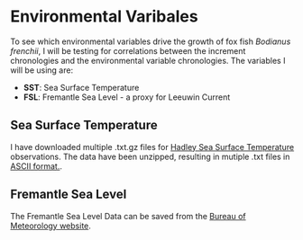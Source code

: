 # Environmental Varibales
To see which environmental variables drive the growth of fox fish _Bodianus frenchii_, I will be testing for correlations between  the increment chronologies and the environmental variable chronologies. The variables I will be using are:
* **SST**: Sea Surface Temperature
* **FSL**: Fremantle Sea Level - a proxy for Leeuwin Current

## Sea Surface Temperature
I have downloaded multiple .txt.gz files for [Hadley Sea Surface Temperature](http://www.metoffice.gov.uk/hadobs/hadisst/data/download.html) observations. The data have been unzipped, resulting in mutiple .txt files in [ASCII format.](http://www.metoffice.gov.uk/hadobs/hadisst/data/Read_instructions_sst.txt).

## Fremantle Sea Level
The Fremantle Sea Level Data can be saved from the [Bureau of Meteorology website](http://www.bom.gov.au/ntc/IDO70000/IDO70000_62230_SLD.txt).
